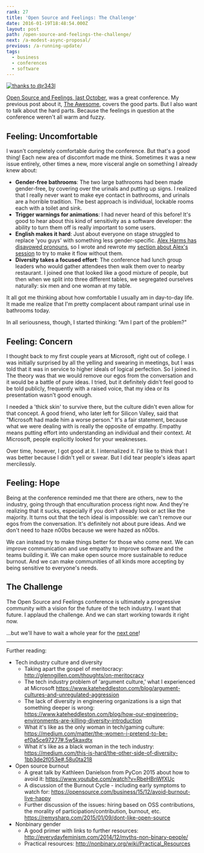 ```yaml
---
rank: 27
title: 'Open Source and Feelings: The Challenge'
date: 2016-01-19T18:48:54.000Z
layout: post
path: /open-source-and-feelings-the-challenge/
next: /a-modest-async-proposal/
previous: /a-running-update/
tags:
  - business
  - conferences
  - software
---
```


<a class="plain" href="https://twitter.com/r343l/status/650412701059956736"><img src="https://static.sinap.ps/blog/2016/01_jan/osfeels_challenge/bathroom.jpg" alt="thanks to @r343l"></a>

[Open Source and Feelings, last October](http://osfeels.com/), was a great conference. My previous post about it, [The Awesome](/open-source-and-feelings-the-awesome/), covers the good parts. But I also want to talk about the hard parts. Because the feelings in question at the conference weren't all warm and fuzzy.

<div class='fold'></div>

## Feeling: Uncomfortable

I wasn't completely comfortable during the conference. But that's a good thing! Each new area of discomfort made me think. Sometimes it was a new issue entirely, other times a new, more visceral angle on something I already knew about:

* **Gender-free bathrooms**: The two large bathrooms had been made gender-free, by covering over the urinals and putting up signs. I realized that I really never want to make eye contact in bathrooms, and urinals are a horrible tradition. The best approach is individual, lockable rooms each with a toilet and sink.
* **Trigger warnings for animations**: I had never heard of this before! It's good to hear about this kind of sensitivity as a software developer: the ability to turn them off is really important to some users.
* **English makes it hard**: Just about everyone on stage struggled to replace 'you guys' with something less gender-specific. [Alex Harms has disavowed pronouns](https://twitter.com/onealexharms/status/258334483437199360), so I wrote and rewrote my [section about Alex's session](/open-source-and-feelings-the-awesome/#empathy) to try to make it flow without them.
* **Diversity takes a focused effort**: The conference had lunch group leaders who would gather attendees then walk them over to nearby restaurant. I joined one that looked like a good mixture of people, but then when we split into three different tables, we segregated ourselves naturally: six men and one woman at my table.

It all got me thinking about how comfortable I usually am in day-to-day life. It made me realize that I'm pretty complacent about rampant urinal use in bathrooms today.

In all seriousness, though, I started thinking: "Am I part of the problem?"

## Feeling: Concern

I thought back to my first couple years at Microsoft, right out of college. I was initially surprised by all the yelling and swearing in meetings, but I was told that it was in service to higher ideals of logical perfection. So I joined in. The theory was that we would remove our egos from the conversation and it would be a battle of pure ideas. I tried, but it definitely didn't feel good to be told publicly, frequently with a raised voice, that my idea or its presentation wasn't good enough.

I needed a 'thick skin' to survive there, but the culture didn't even allow for that concept. A good friend, who later left for Silicon Valley, said that "Microsoft had made him a worse person." It's a fair statement, because what we were dealing with is really the opposite of empathy. Empathy means putting effort into understanding an individual and their context. At Microsoft, people explicitly looked for your weaknesses.

Over time, however, I got good at it. I internalized it. I'd like to think that I was better because I didn't yell or swear. But I did tear people's ideas apart mercilessly.

## Feeling: Hope

Being at the conference reminded me that there are others, new to the industry, going through that enculturation process right now. And they're realizing that it sucks, especially if you don't already look or act like the majority. It turns out that the tech ideal is impossible: we can't remove our egos from the conversation. It's definitely not about pure ideas. And we don't need to haze n00bs because we were hazed as n00bs.

We can instead try to make things better for those who come next. We can improve communication and use empathy to improve software and the teams building it. We can make open source more sustainable to reduce burnout. And we can make communities of all kinds more accepting by being sensitive to everyone's needs.

## The Challenge

The Open Source and Feelings conference is ultimately a progressive community with a vision for the future of the tech industry. I want that future. I applaud the challenge. And we can start working towards it right now.

...but we'll have to wait a whole year for the [next one](https://twitter.com/OSFeels)!

---

Further reading:

* Tech industry culture and diversity
    * Taking apart the gospel of meritocracy: http://glenngillen.com/thoughts/on-meritocracy
    * The tech industry problem of 'argument culture,' what I experienced at Microsoft https://www.kateheddleston.com/blog/argument-cultures-and-unregulated-aggression
    * The lack of diversity in engineering organizations is a sign that something deeper is wrong: https://www.kateheddleston.com/blog/how-our-engineering-environments-are-killing-diversity-introduction
    * What it's like as the only woman in tech/gaming culture: https://medium.com/matter/the-women-i-pretend-to-be-ef0a5ce97277#.5w5kaxdtx
    * What it's like as a black woman in the tech industry: https://medium.com/this-is-hard/the-other-side-of-diversity-1bb3de2f053e#.58u0ta218
* Open source burnout
    * A great talk by Kathleen Danielson from PyCon 2015 about how to avoid it: https://www.youtube.com/watch?v=RbeHBnWfXUc
    * A discussion of the Burnout Cycle - including early symptoms to watch for: https://opensource.com/business/15/12/avoid-burnout-live-happy
    * Further discussion of the issues: hiring based on OSS contributions, the morality of participation/contribution, burnout, etc. https://remysharp.com/2015/01/09/dont-like-open-source
* Nonbinary gender
    * A good primer with links to further resources: http://everydayfeminism.com/2014/12/myths-non-binary-people/
    * Practical resources: http://nonbinary.org/wiki/Practical_Resources
